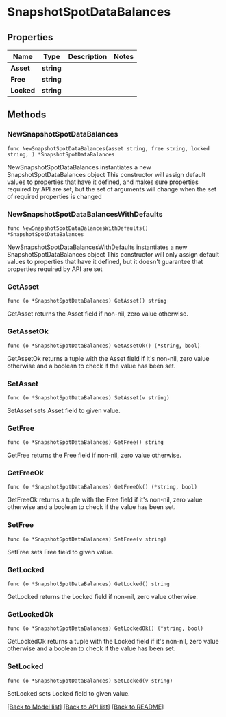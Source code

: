 # SnapshotSpotDataBalances

## Properties

Name | Type | Description | Notes
------------ | ------------- | ------------- | -------------
**Asset** | **string** |  | 
**Free** | **string** |  | 
**Locked** | **string** |  | 

## Methods

### NewSnapshotSpotDataBalances

`func NewSnapshotSpotDataBalances(asset string, free string, locked string, ) *SnapshotSpotDataBalances`

NewSnapshotSpotDataBalances instantiates a new SnapshotSpotDataBalances object
This constructor will assign default values to properties that have it defined,
and makes sure properties required by API are set, but the set of arguments
will change when the set of required properties is changed

### NewSnapshotSpotDataBalancesWithDefaults

`func NewSnapshotSpotDataBalancesWithDefaults() *SnapshotSpotDataBalances`

NewSnapshotSpotDataBalancesWithDefaults instantiates a new SnapshotSpotDataBalances object
This constructor will only assign default values to properties that have it defined,
but it doesn't guarantee that properties required by API are set

### GetAsset

`func (o *SnapshotSpotDataBalances) GetAsset() string`

GetAsset returns the Asset field if non-nil, zero value otherwise.

### GetAssetOk

`func (o *SnapshotSpotDataBalances) GetAssetOk() (*string, bool)`

GetAssetOk returns a tuple with the Asset field if it's non-nil, zero value otherwise
and a boolean to check if the value has been set.

### SetAsset

`func (o *SnapshotSpotDataBalances) SetAsset(v string)`

SetAsset sets Asset field to given value.


### GetFree

`func (o *SnapshotSpotDataBalances) GetFree() string`

GetFree returns the Free field if non-nil, zero value otherwise.

### GetFreeOk

`func (o *SnapshotSpotDataBalances) GetFreeOk() (*string, bool)`

GetFreeOk returns a tuple with the Free field if it's non-nil, zero value otherwise
and a boolean to check if the value has been set.

### SetFree

`func (o *SnapshotSpotDataBalances) SetFree(v string)`

SetFree sets Free field to given value.


### GetLocked

`func (o *SnapshotSpotDataBalances) GetLocked() string`

GetLocked returns the Locked field if non-nil, zero value otherwise.

### GetLockedOk

`func (o *SnapshotSpotDataBalances) GetLockedOk() (*string, bool)`

GetLockedOk returns a tuple with the Locked field if it's non-nil, zero value otherwise
and a boolean to check if the value has been set.

### SetLocked

`func (o *SnapshotSpotDataBalances) SetLocked(v string)`

SetLocked sets Locked field to given value.



[[Back to Model list]](../README.md#documentation-for-models) [[Back to API list]](../README.md#documentation-for-api-endpoints) [[Back to README]](../README.md)


